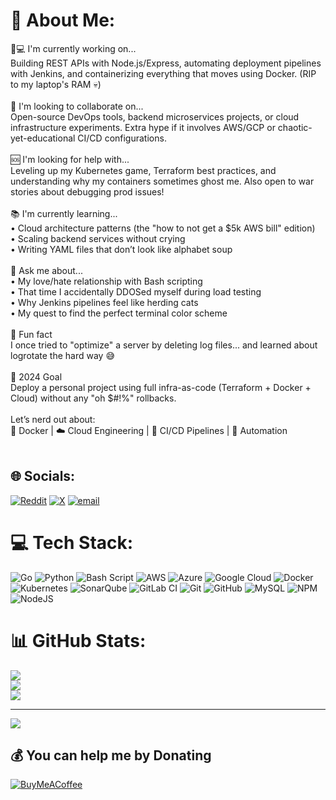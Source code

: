 # 💫 About Me:
👨💻 I'm currently working on...<br>Building REST APIs with Node.js/Express, automating deployment pipelines with Jenkins, and containerizing everything that moves using Docker. (RIP to my laptop's RAM 💀)<br><br>🤝 I'm looking to collaborate on...<br>Open-source DevOps tools, backend microservices projects, or cloud infrastructure experiments. Extra hype if it involves AWS/GCP or chaotic-yet-educational CI/CD configurations.<br><br>🆘 I'm looking for help with...<br>Leveling up my Kubernetes game, Terraform best practices, and understanding why my containers sometimes ghost me. Also open to war stories about debugging prod issues!<br><br>📚 I'm currently learning...<br>• Cloud architecture patterns (the "how to not get a $5k AWS bill" edition)<br>• Scaling backend services without crying<br>• Writing YAML files that don’t look like alphabet soup<br><br>💬 Ask me about...<br>• My love/hate relationship with Bash scripting<br>• That time I accidentally DDOSed myself during load testing<br>• Why Jenkins pipelines feel like herding cats<br>• My quest to find the perfect terminal color scheme<br><br>🎉 Fun fact<br>I once tried to "optimize" a server by deleting log files... and learned about logrotate the hard way 😅<br><br>🚀 2024 Goal<br>Deploy a personal project using full infra-as-code (Terraform + Docker + Cloud) without any "oh $#!%" rollbacks.<br><br>Let’s nerd out about:<br>🐳 Docker | ☁️ Cloud Engineering | 🔄 CI/CD Pipelines | 🤖 Automation<br><br>

## 🌐 Socials:
[![Reddit](https://img.shields.io/badge/Reddit-%23FF4500.svg?logo=Reddit&logoColor=white)](https://reddit.com/user/u/DShiva0) [![X](https://img.shields.io/badge/X-black.svg?logo=X&logoColor=white)](https://x.com/@DShiva0) [![email](https://img.shields.io/badge/Email-D14836?logo=gmail&logoColor=white)](mailto:divineshiva0@gmail.com) 

# 💻 Tech Stack:
![Go](https://img.shields.io/badge/go-%2300ADD8.svg?style=for-the-badge&logo=go&logoColor=white) ![Python](https://img.shields.io/badge/python-3670A0?style=for-the-badge&logo=python&logoColor=ffdd54) ![Bash Script](https://img.shields.io/badge/bash_script-%23121011.svg?style=for-the-badge&logo=gnu-bash&logoColor=white) ![AWS](https://img.shields.io/badge/AWS-%23FF9900.svg?style=for-the-badge&logo=amazon-aws&logoColor=white) ![Azure](https://img.shields.io/badge/azure-%230072C6.svg?style=for-the-badge&logo=microsoftazure&logoColor=white) ![Google Cloud](https://img.shields.io/badge/GoogleCloud-%234285F4.svg?style=for-the-badge&logo=google-cloud&logoColor=white) ![Docker](https://img.shields.io/badge/docker-%230db7ed.svg?style=for-the-badge&logo=docker&logoColor=white) ![Kubernetes](https://img.shields.io/badge/kubernetes-%23326ce5.svg?style=for-the-badge&logo=kubernetes&logoColor=white) ![SonarQube](https://img.shields.io/badge/SonarQube-black?style=for-the-badge&logo=sonarqube&logoColor=4E9BCD) ![GitLab CI](https://img.shields.io/badge/gitlab%20CI-%23181717.svg?style=for-the-badge&logo=gitlab&logoColor=white) ![Git](https://img.shields.io/badge/git-%23F05033.svg?style=for-the-badge&logo=git&logoColor=white) ![GitHub](https://img.shields.io/badge/github-%23121011.svg?style=for-the-badge&logo=github&logoColor=white) ![MySQL](https://img.shields.io/badge/mysql-4479A1.svg?style=for-the-badge&logo=mysql&logoColor=white) ![NPM](https://img.shields.io/badge/NPM-%23CB3837.svg?style=for-the-badge&logo=npm&logoColor=white) ![NodeJS](https://img.shields.io/badge/node.js-6DA55F?style=for-the-badge&logo=node.js&logoColor=white)
# 📊 GitHub Stats:
![](https://github-readme-stats.vercel.app/api?username=DShiva0&theme=dark&hide_border=true&include_all_commits=false&count_private=false)<br/>
![](https://github-readme-streak-stats.herokuapp.com/?user=DShiva0&theme=dark&hide_border=true)<br/>
![](https://github-readme-stats.vercel.app/api/top-langs/?username=DShiva0&theme=dark&hide_border=true&include_all_commits=false&count_private=false&layout=compact)

---
[![](https://visitcount.itsvg.in/api?id=DShiva0&icon=2&color=12)](https://visitcount.itsvg.in)

  ## 💰 You can help me by Donating
  [![BuyMeACoffee](https://img.shields.io/badge/Buy%20Me%20a%20Coffee-ffdd00?style=for-the-badge&logo=buy-me-a-coffee&logoColor=black)](https://buymeacoffee.com/dshiva0) 

  
